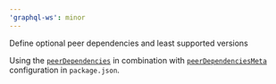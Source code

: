 ```yaml
---
'graphql-ws': minor
---
```


Define optional peer dependencies and least supported versions

Using the [`peerDependencies`](https://docs.npmjs.com/cli/v11/configuring-npm/package-json#peerdependencies) in combination with [`peerDependenciesMeta`](https://docs.npmjs.com/cli/v11/configuring-npm/package-json#peerdependenciesmeta) configuration in `package.json`.
